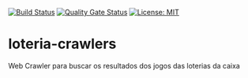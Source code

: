 [![Build Status](https://travis-ci.com/algarves/loteria-crawlers.svg?branch=master)](https://travis-ci.com/algarves/loteria-crawlers)
[![Quality Gate Status](https://sonarcloud.io/api/project_badges/measure?project=algarves_loteria-crawlers&metric=alert_status)](https://sonarcloud.io/dashboard?id=algarves_loteria-crawlers)
[![License: MIT](https://img.shields.io/badge/License-MIT-green.svg)](https://github.com/algarves/loteria-crawlers/blob/master/LICENSE)

# loteria-crawlers
Web Crawler para buscar os resultados dos jogos das loterias da caixa
